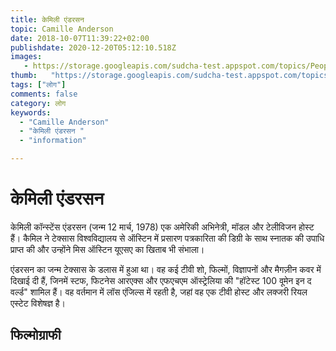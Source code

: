 ```yaml
---
title: केमिली एंडरसन 
topic: Camille Anderson
date: 2018-10-07T11:39:22+02:00
publishdate: 2020-12-20T05:12:10.518Z
images: 
   - https://storage.googleapis.com/sudcha-test.appspot.com/topics/People/camille_anderson/1.jpeg
thumb:   "https://storage.googleapis.com/sudcha-test.appspot.com/topics/People/camille_anderson/thumb.jpeg"
tags: ["लोग"]
comments: false
category: लोग
keywords: 
  - "Camille Anderson"
  - "केमिली एंडरसन "
  - "information"

---
```

<h1> केमिली एंडरसन </h1> <p> केमिली कॉन्स्टेंस एंडरसन (जन्म 12 मार्च, 1978) एक अमेरिकी अभिनेत्री, मॉडल और टेलीविजन होस्ट हैं। कैमिल ने टेक्सास विश्वविद्यालय से ऑस्टिन में प्रसारण पत्रकारिता की डिग्री के साथ स्नातक की उपाधि प्राप्त की और उन्होंने मिस ऑस्टिन यूएसए का खिताब भी संभाला। </p> <p> एंडरसन का जन्म टेक्सास के डलास में हुआ था। वह कई टीवी शो, फिल्मों, विज्ञापनों और मैगज़ीन कवर में दिखाई दी हैं, जिनमें स्टफ, फिटनेस आरएक्स और एफएचएम ऑस्ट्रेलिया की "हॉटेस्ट 100 वूमेन इन द वर्ल्ड" शामिल हैं। वह वर्तमान में लॉस एंजिल्स में रहती है, जहां वह एक टीवी होस्ट और लक्जरी रियल एस्टेट विशेषज्ञ है। </p> <h2> फिल्मोग्राफी </h2> 